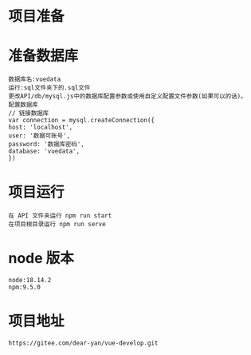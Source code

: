 # 项目准备

# 准备数据库

    数据库名:vuedata
    运行:sql文件夹下的.sql文件
    更改API/db/mysql.js中的数据库配置参数或使用自定义配置文件参数(如果可以的话)。
    配置数据库
    // 链接数据库
    var connection = mysql.createConnection({
    host: 'localhost',
    user: '数据可账号',
    password: '数据库密码',
    database: 'vuedata',
    })

# 项目运行

    在 API 文件夹运行 npm run start
    在项目根目录运行 npm run serve

# node 版本

    node:18.14.2
    npm:9.5.0

# 项目地址

    https://gitee.com/dear-yan/vue-develop.git
